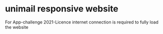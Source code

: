# unimail responsive website
For App-challenge 2021-Licence
internet connection is required to fully load the website

